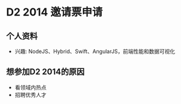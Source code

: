 # D2 2014 邀请票申请

## 个人资料

- 兴趣: NodeJS、Hybrid、Swift、AngularJS，前端性能和数据可视化

## 想参加D2 2014的原因

- 看领域内热点
- 招聘优秀人才

